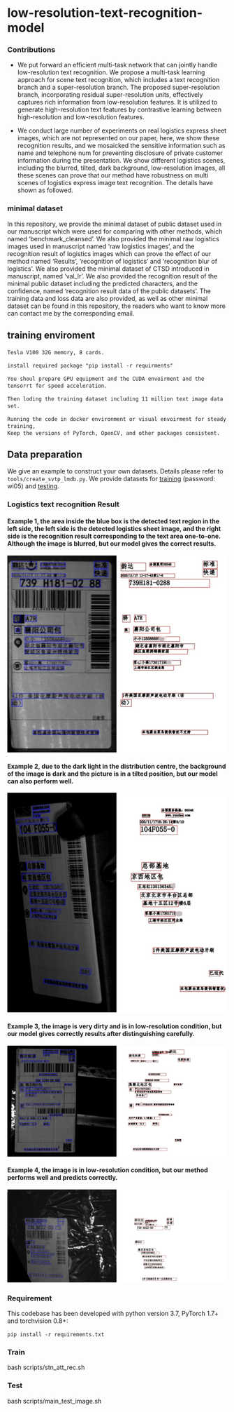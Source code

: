 # low-resolution-text-recognition-model


### Contributions

* We put forward an efficient multi-task network that can jointly handle low-resolution text recognition. We propose a multi-task learning approach for scene text recognition, which includes a text recognition branch and a super-resolution branch. The proposed super-resolution branch, incorporating residual super-resolution units, effectively captures rich information from low-resolution features. It is utilized to generate high-resolution text features by contrastive learning between high-resolution and low-resolution features.

* We conduct large number of experiments on real logistics express sheet images, which are not represented on our paper, here, we show these recognition results, and we mosaicked the sensitive information such as name and telephone num for preventing disclosure of private customer information during the presentation. We show different logistics scenes, including the blurred, tilted, dark background, low-resolution images, all these scenes can prove that our method have robustness on multi scenes of logistics express image text recognition. The details have shown as followed.

### minimal dataset

In this repository, we provide the minimal dataset of public dataset used in our manuscript which were used for comparing with other methods, which named ‘benchmark_cleansed’. We also provided the minimal raw logistics images used in manuscript named ‘raw logistics images’, and the recognition result of logistics images which can prove the effect of our method named ‘Results’, ‘recognition of logistics’ and ‘recognition blur of logistics’. We also provided the minimal dataset of CTSD introduced in manuscript, named ‘val_lr’. We also provided the recognition result of the minimal public dataset including the predicted characters, and the confidence, named ‘recognition result data of the public datasets’. The training data and loss data are also provided, as well as other minimal dataset can be found in this repository, the readers who want to know more can contact me by the corresponding email. 

## training enviroment
```setup
Tesla V100 32G memory, 8 cards.
```
```setup
install required package "pip install -r requirments"
```
```setup
You shoul prepare GPU equipment and the CUDA envoirment and the tensorrt for speed acceleration.
```
```setup
Then loding the training dataset including 11 million text image data set.
```
```setup
Running the code in docker environment or visual envoirment for steady training,
Keep the versions of PyTorch, OpenCV, and other packages consistent.
```

## Data preparation

We give an example to construct your own datasets. Details please refer to `tools/create_svtp_lmdb.py`.
We provide datasets for [training](https://pan.baidu.com/s/1BMYb93u4gW_3GJdjBWSCSw&shfl=sharepset) (password: wi05) and [testing](https://drive.google.com/open?id=1U4mGLlsm9Ade1-gQOyd6He5R0yiaafYJ).

### Logistics text recognition Result

#### Example 1, the area inside the blue box is the detected text region in the left side, the left side is the detected logistics sheet image, and the right side is the recognition result corresponding to the text area one-to-one. Although the image is blurred, but our model gives the correct results.
<img src="https://github.com/hengherui/Low-resolution-Text-Recognition/blob/master/Results/1.jpg" width="500px">

#### Example 2, due to the dark light in the distribution centre, the background of the image is dark and the picture is in a tilted position, but our model can also perform well.
<img src="https://github.com/hengherui/Low-resolution-Text-Recognition/blob/master/Results/5.jpg" width="500px">

#### Example 3, the image is very dirty and  is in low-resolution condition, but our model gives correctly results after distinguishing carefully. 
<img src="https://github.com/hengherui/Low-resolution-Text-Recognition/blob/master/Results/12.jpg" width="500px">

#### Example 4, the image is in low-resolution condition, but our method performs well and predicts correctly. 
<img src="https://github.com/hengherui/Low-resolution-Text-Recognition/blob/master/Results/7.jpg" width="500px">



### Requirement

This codebase has been developed with python version 3.7, PyTorch 1.7+ and torchvision 0.8+:
```setup
pip install -r requirements.txt
```
### Train

bash scripts/stn_att_rec.sh

### Test

bash scripts/main_test_image.sh
